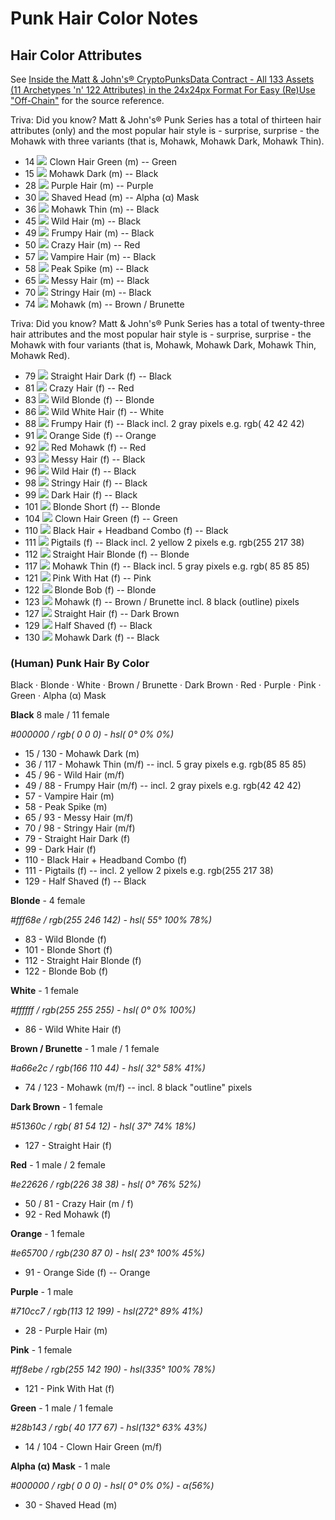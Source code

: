 # Punk Hair Color Notes


## Hair Color Attributes

See [Inside the Matt & John's® CryptoPunksData Contract - All 133 Assets (11 Archetypes 'n' 122 Attributes) in the 24x24px Format For Easy (Re)Use "Off-Chain"](https://github.com/cryptopunksnotdead/punks.sandbox/tree/master/punksdata-assets) for the source reference.


Triva:   Did you know?  Matt & John's® Punk Series has a total of thirteen hair attributes (only) and the most popular hair style
is - surprise, surprise - the Mohawk with three variants (that is,
Mohawk, Mohawk Dark, Mohawk Thin).

- 14 ![](https://github.com/cryptopunksnotdead/punks.sandbox/blob/master/punksdata-assets/i/014-clown_hair_green.png)  Clown Hair Green (m)   -- Green
- 15 ![](https://github.com/cryptopunksnotdead/punks.sandbox/raw/master/punksdata-assets/i/015-mohawk_dark.png)  Mohawk Dark (m)        -- Black
- 28 ![](https://github.com/cryptopunksnotdead/punks.sandbox/raw/master/punksdata-assets/i/028-purple_hair.png)  Purple Hair (m)        -- Purple
- 30 ![](https://github.com/cryptopunksnotdead/punks.sandbox/raw/master/punksdata-assets/i/030-shaved_head.png)  Shaved Head (m)        -- Alpha (α) Mask
- 36 ![](https://github.com/cryptopunksnotdead/punks.sandbox/raw/master/punksdata-assets/i/036-mohawk_thin.png)  Mohawk Thin (m)        -- Black
- 45 ![](https://github.com/cryptopunksnotdead/punks.sandbox/raw/master/punksdata-assets/i/045-wild_hair.png) Wild Hair (m)          -- Black
- 49 ![](https://github.com/cryptopunksnotdead/punks.sandbox/raw/master/punksdata-assets/i/049-frumpy_hair.png) Frumpy Hair (m)        -- Black
- 50 ![](https://github.com/cryptopunksnotdead/punks.sandbox/raw/master/punksdata-assets/i/050-crazy_hair.png) Crazy Hair (m)         -- Red
- 57 ![](https://github.com/cryptopunksnotdead/punks.sandbox/raw/master/punksdata-assets/i/057-vampire_hair.png) Vampire Hair (m)       -- Black
- 58 ![](https://github.com/cryptopunksnotdead/punks.sandbox/raw/master/punksdata-assets/i/058-peak_spike.png) Peak Spike (m)         -- Black
- 65 ![](https://github.com/cryptopunksnotdead/punks.sandbox/raw/master/punksdata-assets/i/065-messy_hair.png) Messy Hair (m)         -- Black
- 70 ![](https://github.com/cryptopunksnotdead/punks.sandbox/raw/master/punksdata-assets/i/070-stringy_hair.png) Stringy Hair (m)       -- Black
- 74 ![](https://github.com/cryptopunksnotdead/punks.sandbox/raw/master/punksdata-assets/i/074-mohawk.png) Mohawk (m)             -- Brown / Brunette


Triva:   Did you know?  Matt & John's® Punk Series has a total of twenty-three hair attributes and the most popular hair style
is - surprise, surprise - the Mohawk with four variants (that is,
Mohawk, Mohawk Dark, Mohawk Thin, Mohawk Red).

- 79 ![](https://github.com/cryptopunksnotdead/punks.sandbox/raw/master/punksdata-assets/i/079-straight_hair_dark.png)  Straight Hair Dark (f)   -- Black
- 81 ![](https://github.com/cryptopunksnotdead/punks.sandbox/raw/master/punksdata-assets/i/081-crazy_hair.png)  Crazy Hair (f)           -- Red
- 83 ![](https://github.com/cryptopunksnotdead/punks.sandbox/raw/master/punksdata-assets/i/083-wild_blonde.png)  Wild Blonde (f)          -- Blonde
- 86 ![](https://github.com/cryptopunksnotdead/punks.sandbox/raw/master/punksdata-assets/i/086-wild_white_hair.png)  Wild White Hair (f)      -- White
- 88 ![](https://github.com/cryptopunksnotdead/punks.sandbox/raw/master/punksdata-assets/i/088-frumpy_hair.png)  Frumpy Hair (f)          -- Black  incl. 2 gray pixels e.g. rgb( 42 42 42)
- 91 ![](https://github.com/cryptopunksnotdead/punks.sandbox/raw/master/punksdata-assets/i/091-orange_side.png)  Orange Side (f)          -- Orange
- 92 ![](https://github.com/cryptopunksnotdead/punks.sandbox/raw/master/punksdata-assets/i/092-red_mohawk.png)  Red Mohawk (f)           -- Red
- 93 ![](https://github.com/cryptopunksnotdead/punks.sandbox/raw/master/punksdata-assets/i/093-messy_hair.png)  Messy Hair (f)           -- Black
- 96 ![](https://github.com/cryptopunksnotdead/punks.sandbox/raw/master/punksdata-assets/i/096-wild_hair.png)  Wild Hair (f)            -- Black
- 98 ![](https://github.com/cryptopunksnotdead/punks.sandbox/raw/master/punksdata-assets/i/098-stringy_hair.png)  Stringy Hair (f)         -- Black
- 99 ![](https://github.com/cryptopunksnotdead/punks.sandbox/raw/master/punksdata-assets/i/099-dark_hair.png)  Dark Hair (f)            -- Black
- 101 ![](https://github.com/cryptopunksnotdead/punks.sandbox/raw/master/punksdata-assets/i/101-blonde_short.png)  Blonde Short (f)        -- Blonde
- 104 ![](https://github.com/cryptopunksnotdead/punks.sandbox/raw/master/punksdata-assets/i/104-clown_hair_green.png)  Clown Hair Green (f)     -- Green
- 110 ![](https://github.com/cryptopunksnotdead/punks.sandbox/raw/master/punksdata-assets/i/110-headband.png)  Black Hair + Headband Combo (f)   -- Black
- 111 ![](https://github.com/cryptopunksnotdead/punks.sandbox/raw/master/punksdata-assets/i/111-pigtails.png)  Pigtails (f)              -- Black incl. 2 yellow 2 pixels e.g. rgb(255 217 38)
- 112 ![](https://github.com/cryptopunksnotdead/punks.sandbox/raw/master/punksdata-assets/i/112-straight_hair_blonde.png)  Straight Hair Blonde (f)  -- Blonde
- 117 ![](https://github.com/cryptopunksnotdead/punks.sandbox/raw/master/punksdata-assets/i/117-mohawk_thin.png)  Mohawk Thin (f)           -- Black  incl. 5 gray pixels e.g. rgb( 85 85 85)
- 121 ![](https://github.com/cryptopunksnotdead/punks.sandbox/raw/master/punksdata-assets/i/121-pink_with_hat.png)  Pink With Hat (f)       -- Pink
- 122 ![](https://github.com/cryptopunksnotdead/punks.sandbox/raw/master/punksdata-assets/i/122-blonde_bob.png)  Blonde Bob (f)           -- Blonde
- 123 ![](https://github.com/cryptopunksnotdead/punks.sandbox/raw/master/punksdata-assets/i/123-mohawk.png)  Mohawk (f)               -- Brown / Brunette incl. 8 black (outline) pixels
- 127 ![](https://github.com/cryptopunksnotdead/punks.sandbox/raw/master/punksdata-assets/i/127-straight_hair.png)  Straight Hair (f)    --   Dark Brown
- 129 ![](https://github.com/cryptopunksnotdead/punks.sandbox/raw/master/punksdata-assets/i/129-half_shaved.png)  Half Shaved (f)      --   Black
- 130 ![](https://github.com/cryptopunksnotdead/punks.sandbox/raw/master/punksdata-assets/i/130-mohawk_dark.png)  Mohawk Dark (f)      --   Black



### (Human) Punk Hair By Color


Black · Blonde · White · Brown / Brunette · Dark Brown · Red · Purple · Pink · Green · Alpha (α) Mask



**Black**  8 male /  11 female

_#000000 / rgb( 0 0 0) - hsl( 0° 0% 0%)_

- 15 / 130 - Mohawk Dark (m)
- 36 / 117 - Mohawk Thin (m/f)   -- incl. 5 gray pixels e.g. rgb(85 85 85)
- 45 / 96 - Wild Hair (m/f)
- 49 / 88 - Frumpy Hair (m/f)   -- incl. 2 gray pixels e.g. rgb(42 42 42)
- 57 - Vampire Hair (m)
- 58 - Peak Spike (m)
- 65 / 93 - Messy Hair (m/f)
- 70 / 98 - Stringy Hair (m/f)
- 79 - Straight Hair Dark (f)
- 99 - Dark Hair (f)
- 110 - Black Hair + Headband Combo (f)
- 111 - Pigtails (f)              -- incl. 2 yellow 2 pixels e.g. rgb(255 217 38)
- 129 - Half Shaved (f)      --   Black


**Blonde**   - 4 female

_#fff68e / rgb(255 246 142) - hsl( 55° 100% 78%)_

- 83  - Wild Blonde (f)
- 101 - Blonde Short (f)
- 112 - Straight Hair Blonde (f)
- 122 - Blonde Bob (f)

**White**  - 1 female

_#ffffff / rgb(255 255 255) - hsl( 0° 0% 100%)_

- 86  - Wild White Hair (f)



**Brown / Brunette**   - 1 male / 1 female

_#a66e2c / rgb(166 110 44) - hsl( 32° 58% 41%)_

- 74 / 123 - Mohawk (m/f)   -- incl. 8 black "outline" pixels


**Dark Brown**  - 1 female

_#51360c / rgb( 81 54 12) - hsl( 37° 74% 18%)_

- 127 - Straight Hair (f)


**Red**  -  1 male / 2 female

_#e22626 / rgb(226 38 38) - hsl( 0° 76% 52%)_

- 50 / 81 - Crazy Hair (m / f)
-  92 - Red Mohawk (f)

**Orange** - 1 female

_#e65700 / rgb(230 87 0) - hsl( 23° 100% 45%)_

- 91 - Orange Side (f)          -- Orange


**Purple**  - 1 male

_#710cc7 / rgb(113 12 199) - hsl(272° 89% 41%)_

- 28 - Purple Hair (m)


**Pink**  - 1 female

_#ff8ebe / rgb(255 142 190) - hsl(335° 100% 78%)_

- 121 - Pink With Hat (f)


**Green**  - 1 male / 1 female

_#28b143 / rgb( 40 177 67) - hsl(132° 63% 43%)_

- 14 / 104  - Clown Hair Green (m/f)



**Alpha (α) Mask**  - 1 male

_#000000 / rgb( 0 0 0) - hsl( 0° 0% 0%) - α(56%)_

- 30 - Shaved Head (m)



